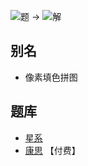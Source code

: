 ![题](https://www.conceptispuzzles.com/zh/picture/11/2182.gif) ->
![解](https://www.conceptispuzzles.com/zh/picture/11/2184.gif)

## 别名
- 像素填色拼图

## 题库
- [星系](https://cn.puzzle-galaxies.com/)
- [康思](https://www.conceptispuzzles.com/zh/index.aspx?uri=puzzle/sym-a-pix) 【付费】
